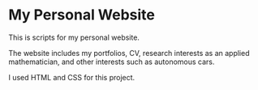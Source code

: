 # My Personal Website
This is scripts for my personal website.

The website includes my portfolios, CV, research interests as an applied mathematician, and other interests such as autonomous cars.

I used HTML and CSS for this project.
